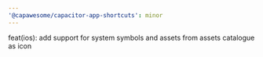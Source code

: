 ```yaml
---
'@capawesome/capacitor-app-shortcuts': minor
---
```


feat(ios): add support for system symbols and assets from assets catalogue as icon
